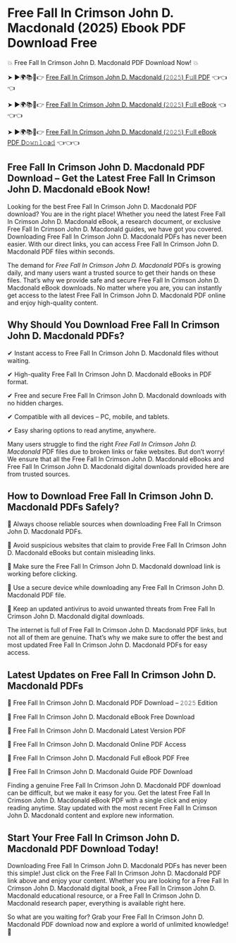 # Free Fall In Crimson John D. Macdonald (2025) Ebook PDF Download Free

💥 Free Fall In Crimson John D. Macdonald PDF Download Now! 💥

➤ ►🌍📚📱👉 [Free Fall In Crimson John D. Macdonald (𝟸𝟶𝟸𝟻) F𝚞ll PDF](https://getpdf.xyz/free-fall-in-crimson-john-d.-macdonald) 👈👈👈


➤ ►🌍📚📱👉 [Free Fall In Crimson John D. Macdonald (𝟸𝟶𝟸𝟻) F𝚞ll eBook](https://getpdf.xyz/free-fall-in-crimson-john-d.-macdonald) 👈👈👈


➤ ►🌍📚📱👉 [Free Fall In Crimson John D. Macdonald (𝟸𝟶𝟸𝟻) F𝚞ll eBook PDF D𝚘𝚠𝚗𝚕𝚘a𝚍](https://getpdf.xyz/free-fall-in-crimson-john-d.-macdonald) 👈👈👈


## Free Fall In Crimson John D. Macdonald PDF Download – Get the Latest Free Fall In Crimson John D. Macdonald eBook Now!

Looking for the best Free Fall In Crimson John D. Macdonald PDF download? You are in the right place! Whether you need the latest Free Fall In Crimson John D. Macdonald eBook, a research document, or exclusive Free Fall In Crimson John D. Macdonald guides, we have got you covered. Downloading Free Fall In Crimson John D. Macdonald PDFs has never been easier. With our direct links, you can access Free Fall In Crimson John D. Macdonald PDF files within seconds.

The demand for *Free Fall In Crimson John D. Macdonald* PDFs is growing daily, and many users want a trusted source to get their hands on these files. That’s why we provide safe and secure Free Fall In Crimson John D. Macdonald eBook downloads. No matter where you are, you can instantly get access to the latest Free Fall In Crimson John D. Macdonald PDF online and enjoy high-quality content.

## Why Should You Download Free Fall In Crimson John D. Macdonald PDFs?

✔ Instant access to Free Fall In Crimson John D. Macdonald files without waiting.

✔ High-quality Free Fall In Crimson John D. Macdonald eBooks in PDF format.

✔ Free and secure Free Fall In Crimson John D. Macdonald downloads with no hidden charges.

✔ Compatible with all devices – PC, mobile, and tablets.

✔ Easy sharing options to read anytime, anywhere.

Many users struggle to find the right *Free Fall In Crimson John D. Macdonald* PDF files due to broken links or fake websites. But don’t worry! We ensure that all the Free Fall In Crimson John D. Macdonald eBooks and Free Fall In Crimson John D. Macdonald digital downloads provided here are from trusted sources.

## How to Download Free Fall In Crimson John D. Macdonald PDFs Safely?

📌 Always choose reliable sources when downloading Free Fall In Crimson John D. Macdonald PDFs.

📌 Avoid suspicious websites that claim to provide Free Fall In Crimson John D. Macdonald eBooks but contain misleading links.

📌 Make sure the Free Fall In Crimson John D. Macdonald download link is working before clicking.

📌 Use a secure device while downloading any Free Fall In Crimson John D. Macdonald PDF file.

📌 Keep an updated antivirus to avoid unwanted threats from Free Fall In Crimson John D. Macdonald digital downloads.

The internet is full of Free Fall In Crimson John D. Macdonald PDF links, but not all of them are genuine. That’s why we make sure to offer the best and most updated Free Fall In Crimson John D. Macdonald PDFs for easy access.

## Latest Updates on Free Fall In Crimson John D. Macdonald PDFs

🔹 Free Fall In Crimson John D. Macdonald PDF Download – 𝟸𝟶𝟸𝟻 Edition

🔹 Free Fall In Crimson John D. Macdonald eBook Free Download

🔹 Free Fall In Crimson John D. Macdonald Latest Version PDF

🔹 Free Fall In Crimson John D. Macdonald Online PDF Access

🔹 Free Fall In Crimson John D. Macdonald Full eBook PDF Free

🔹 Free Fall In Crimson John D. Macdonald Guide PDF Download

Finding a genuine Free Fall In Crimson John D. Macdonald PDF download can be difficult, but we make it easy for you. Get the latest Free Fall In Crimson John D. Macdonald eBook PDF with a single click and enjoy reading anytime. Stay updated with the most recent Free Fall In Crimson John D. Macdonald content and explore new information.

## Start Your Free Fall In Crimson John D. Macdonald PDF Download Today!

Downloading Free Fall In Crimson John D. Macdonald PDFs has never been this simple! Just click on the Free Fall In Crimson John D. Macdonald PDF link above and enjoy your content. Whether you are looking for a Free Fall In Crimson John D. Macdonald digital book, a Free Fall In Crimson John D. Macdonald educational resource, or a Free Fall In Crimson John D. Macdonald research paper, everything is available right here.

So what are you waiting for? Grab your Free Fall In Crimson John D. Macdonald PDF download now and explore a world of unlimited knowledge! 🚀